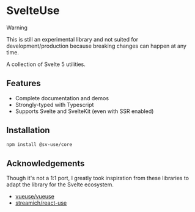 # SvelteUse

> [!WARNING]
> This is still an experimental library and not suited for development/production because breaking changes can happen at any time.

A collection of Svelte 5 utilities.

## Features

* Complete documentation and demos
* Strongly-typed with Typescript
* Supports Svelte and SvelteKit (even with SSR enabled)

## Installation

```bash
npm install @sv-use/core
```

## Acknowledgements

Though it's not a 1:1 port, I greatly took inspiration from these libraries to adapt the library for the Svelte ecosystem.

* [vueuse/vueuse](https://github.com/vueuse/vueuse)
* [streamich/react-use](https://github.com/streamich/react-use)
